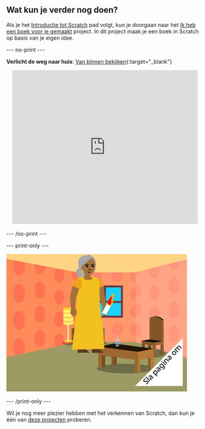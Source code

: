 ## Wat kun je verder nog doen?

Als je het [Introductie tot Scratch](https://projects.raspberrypi.org/en/pathway/scratch-intro) pad volgt, kun je doorgaan naar het [Ik heb een boek voor je gemaakt](https://projects.raspberrypi.org/en/projects/i-made-you-a-book) project. In dit project maak je een boek in Scratch op basis van je eigen idee.

--- no-print ---

**Verlicht de weg naar huis**: [Van binnen bekijken](https://scratch.mit.edu/projects/499860786/editor){:target="_blank"}
<div class="scratch-preview" style="margin-left: 15px;">
  <iframe allowtransparency="true" width="485" height="402" src="https://scratch.mit.edu/projects/embed/499860786/?autostart=false" frameborder="0"></iframe>
</div>

--- /no-print ---

--- print-only ---

![Een 'Ik heb een boek voor je gemaakt'-project.](images/book-cover.png)

--- /print-only ---

Wil je nog meer plezier hebben met het verkennen van Scratch, dan kun je één van [deze projecten](https://projects.raspberrypi.org/en/projects?software%5B%5D=scratch&curriculum%5B%5D=%201) proberen.


